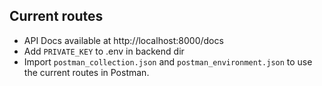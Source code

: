 ## Current routes
  * API Docs available at http://localhost:8000/docs
  * Add ```PRIVATE_KEY``` to .env in backend dir
  * Import ```postman_collection.json``` and ```postman_environment.json``` to use the current routes in Postman.



